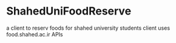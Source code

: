 # ShahedUniFoodReserve
a client to reserv foods for shahed university students
client uses food.shahed.ac.ir APIs
